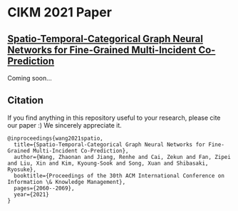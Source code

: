 # CIKM 2021 Paper
## [Spatio-Temporal-Categorical Graph Neural Networks for Fine-Grained Multi-Incident Co-Prediction](https://dl.acm.org/doi/pdf/10.1145/3459637.3482482)

Coming soon...

## Citation
If you find anything in this repository useful to your research, please cite our paper :) We sincerely appreciate it.
```
@inproceedings{wang2021spatio,
  title={Spatio-Temporal-Categorical Graph Neural Networks for Fine-Grained Multi-Incident Co-Prediction},
  author={Wang, Zhaonan and Jiang, Renhe and Cai, Zekun and Fan, Zipei and Liu, Xin and Kim, Kyoung-Sook and Song, Xuan and Shibasaki, Ryosuke},
  booktitle={Proceedings of the 30th ACM International Conference on Information \& Knowledge Management},
  pages={2060--2069},
  year={2021}
}
```
